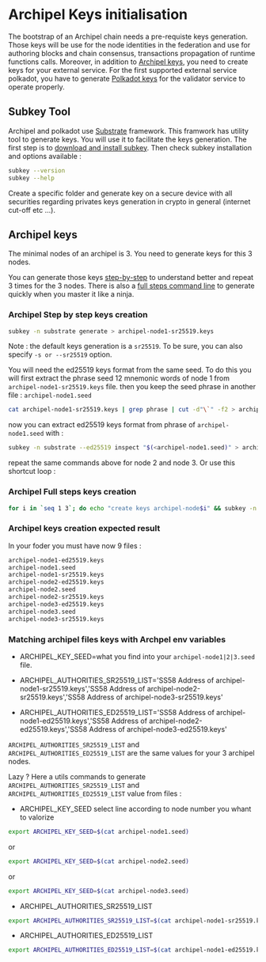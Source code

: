 # Archipel Keys initialisation 

The bootstrap of an Archipel chain needs a pre-requiste keys generation.
Those keys will be use for the node identities in the federation and use for authoring blocks and chain consensus, transactions propagation of runtime functions calls. Moreover, in addition to [Archipel keys](#archipel-keys), you need to create keys for your external service. For the first supported external service polkadot, you have to generate [Polkadot keys](https://github.com/luguslabs/archipel/blob/master/doc/polkadot-keys-initialisation.md#polkadot-keys) for the validator service to operate properly.


## Subkey Tool

Archipel and polkadot use [Substrate](https://substrate.dev/) framework. This framwork has utility tool to generate keys. You will use it to facilitate the keys generation. The first step is to [download and install subkey](https://substrate.dev/docs/en/ecosystem/subkey#installation). Then check subkey installation and options available :

```bash
subkey --version
subkey --help
```
Create a specific folder and generate key on a secure device with all securities regarding privates keys generation in crypto in general (internet cut-off etc ...). 


## Archipel keys

The minimal nodes of an archipel is 3. You need to generate keys for this 3 nodes.

You can generate those keys [step-by-step](#archipel-step-by-step-keys-creation) to understand better and repeat 3 times for the 3 nodes.
There is also a [full steps command line](#archipel-full-steps-keys-creation) to generate quickly when you master it like a ninja.

### Archipel Step by step keys creation
```bash
subkey -n substrate generate > archipel-node1-sr25519.keys 
```

Note : the default keys generation is a `sr25519`. To be sure, you can also specify `-s or --sr25519` option.

You will need the ed25519 keys format from the same seed. To do this you will first extract the phrase seed 12 mnemonic words of node 1 from `archipel-node1-sr25519.keys` file. then you keep the seed phrase in another file : `archipel-node1.seed`

```bash
cat archipel-node1-sr25519.keys | grep phrase | cut -d"\`" -f2 > archipel-node1.seed
```

now you can extract ed25519 keys format from phrase of `archipel-node1.seed` with :

```bash
subkey -n substrate --ed25519 inspect "$(<archipel-node1.seed)" > archipel-node1-ed25519.keys 
```

repeat the same commands above for node 2 and node 3. Or use this shortcut loop :

### Archipel Full steps keys creation

```bash
for i in `seq 1 3`; do echo "create keys archipel-node$i" && subkey -n substrate generate > archipel-node$i-sr25519.keys && cat archipel-node$i-sr25519.keys | grep phrase | cut -d"\`" -f2 > archipel-node$i.seed && subkey -n substrate --ed25519 inspect "$(<archipel-node$i.seed)" > archipel-node$i-ed25519.keys ; done
```

### Archipel keys creation expected result

In your foder you must have now 9 files :
```bash
archipel-node1-ed25519.keys
archipel-node1.seed
archipel-node1-sr25519.keys
archipel-node2-ed25519.keys
archipel-node2.seed
archipel-node2-sr25519.keys
archipel-node3-ed25519.keys
archipel-node3.seed
archipel-node3-sr25519.keys
```

### Matching archipel files keys with Archpel env variables

- ARCHIPEL_KEY_SEED=what you find into your `archipel-node1|2|3.seed` file.

- ARCHIPEL_AUTHORITIES_SR25519_LIST='SS58 Address of archipel-node1-sr25519.keys','SS58 Address of archipel-node2-sr25519.keys','SS58 Address of archipel-node3-sr25519.keys'
- ARCHIPEL_AUTHORITIES_ED25519_LIST='SS58 Address of archipel-node1-ed25519.keys','SS58 Address of archipel-node2-ed25519.keys','SS58 Address of archipel-node3-ed25519.keys'


`ARCHIPEL_AUTHORITIES_SR25519_LIST` and `ARCHIPEL_AUTHORITIES_ED25519_LIST` are the same values for your 3 archipel nodes.

Lazy ? Here a utils commands to generate `ARCHIPEL_AUTHORITIES_SR25519_LIST` and `ARCHIPEL_AUTHORITIES_ED25519_LIST` value from files :

- ARCHIPEL_KEY_SEED
select line according to node number you whant to valorize
```bash
export ARCHIPEL_KEY_SEED=$(cat archipel-node1.seed)
```
or
```bash
export ARCHIPEL_KEY_SEED=$(cat archipel-node2.seed)
```
or
```bash
export ARCHIPEL_KEY_SEED=$(cat archipel-node3.seed)
```

- ARCHIPEL_AUTHORITIES_SR25519_LIST
```bash
export ARCHIPEL_AUTHORITIES_SR25519_LIST=$(cat archipel-node1-sr25519.keys | grep SS58 | cut -d":" -f2 | sed -e 's/^[[:space:]]*//'),$(cat archipel-node2-sr25519.keys | grep SS58 | cut -d":" -f2 | sed -e 's/^[[:space:]]*//'),$(cat archipel-node3-sr25519.keys | grep SS58 | cut -d":" -f2 | sed -e 's/^[[:space:]]*//')
```

- ARCHIPEL_AUTHORITIES_ED25519_LIST
```bash
export ARCHIPEL_AUTHORITIES_ED25519_LIST=$(cat archipel-node1-ed25519.keys | grep SS58 | cut -d":" -f2 | sed -e 's/^[[:space:]]*//'),$(cat archipel-node2-ed25519.keys | grep SS58 | cut -d":" -f2 | sed -e 's/^[[:space:]]*//'),$(cat archipel-node3-ed25519.keys | grep SS58 | cut -d":" -f2 | sed -e 's/^[[:space:]]*//')
```
